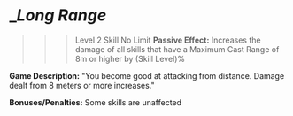 # __Long Range_ #
>>> Level 2 Skill
No Limit
**Passive Effect:** Increases the damage of all skills that have a Maximum Cast Range of 8m or higher by (Skill Level)%

**Game Description:** "You become good at attacking from distance. Damage dealt from 8 meters or more increases."

**Bonuses/Penalties:**
Some skills are unaffected
